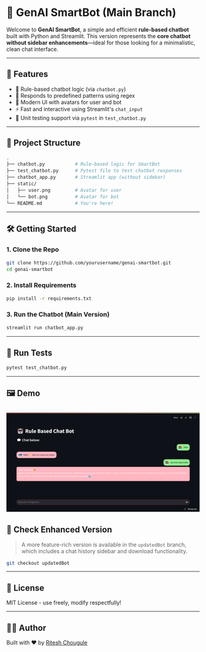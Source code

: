 # 🤖 GenAI SmartBot (Main Branch)

Welcome to **GenAI SmartBot**, a simple and efficient **rule-based chatbot** built with Python and Streamlit. This version represents the **core chatbot** **without sidebar enhancements**—ideal for those looking for a minimalistic, clean chat interface.

---

## 🚀 Features

- 🎯 Rule-based chatbot logic (via `chatbot.py`)
- 🧠 Responds to predefined patterns using regex
- 💬 Modern UI with avatars for user and bot
- ⚡ Fast and interactive using Streamlit's `chat_input`
- 🧪 Unit testing support via `pytest` in `test_chatbot.py`

---

## 📂 Project Structure

```bash
.
├── chatbot.py           # Rule-based logic for SmartBot
├── test_chatbot.py      # Pytest file to test chatbot responses
├── chatbot_app.py       # Streamlit app (without sidebar)
├── static/
│   ├── user.png         # Avatar for user
│   └── bot.png          # Avatar for bot
└── README.md            # You're here!
```

---

## 🛠️ Getting Started

### 1. Clone the Repo

```bash
git clone https://github.com/yourusername/genai-smartbot.git
cd genai-smartbot
```

### 2. Install Requirements

```bash
pip install -r requirements.txt
```

### 3. Run the Chatbot (Main Version)

```bash
streamlit run chatbot_app.py
```

---

## 🧪 Run Tests

```bash
pytest test_chatbot.py
```

---

## 🖼️ Demo
![Chatbot Demo](/static/Demo.png)
---

## 🌱 Check Enhanced Version

> A more feature-rich version is available in the `updatedBot` branch, which includes a chat history sidebar and download functionality.

```bash
git checkout updatedBot
```

---

## 📃 License

MIT License - use freely, modify respectfully!

---

## 👨‍💻 Author

Built with ❤️ by [Ritesh Chougule](https://github.com/RiteshRC96)

